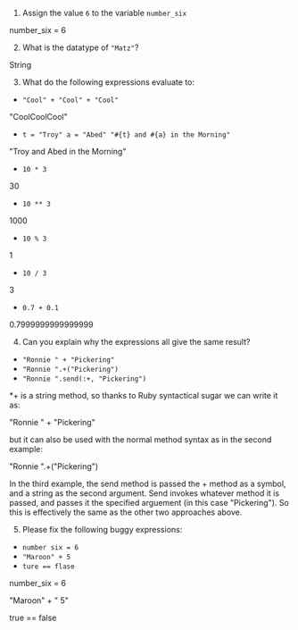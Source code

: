 1. Assign the value `6` to the variable `number_six`

number_six = 6

2. What is the datatype of `"Matz"`?

String

3. What do the following expressions evaluate to:
  * `"Cool" + "Cool" + "Cool"`

"CoolCoolCool"

  * `t = "Troy"
    a = "Abed"
    "#{t} and #{a} in the Morning"`

"Troy and Abed in the Morning"

  * `10 * 3`

30

  * `10 ** 3`

1000

  * `10 % 3`

1

  * `10 / 3`

3

  * `0.7 + 0.1`

0.7999999999999999

4. Can you explain why the expressions all give the same result?
  * `"Ronnie " + "Pickering"`
  * `"Ronnie ".+("Pickering")`
  * `"Ronnie ".send(:+, "Pickering")`

*+ is a string method, so thanks to Ruby syntactical sugar we can write it as:

"Ronnie " + "Pickering"

but it can also be used with the normal method syntax as in the second example:

"Ronnie ".+("Pickering")

In the third example, the send method is passed the + method as a symbol, and a string as the second argument. Send invokes whatever method it is passed, and passes it the specified arguement (in this case "Pickering"). So this is effectively the same as the other two approaches above. 


5. Please fix the following buggy expressions:
  * `number six = 6`
  * `"Maroon" + 5`
  * `ture == flase`

  number_six = 6

  "Maroon" + " 5"

  true == false
